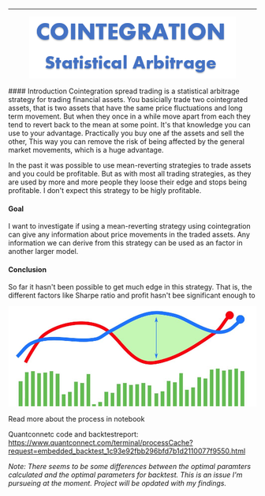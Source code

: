 ----
<p align="center">
  <img src="img/Cointegration.png" />
</p>
#### Introduction
Cointegration spread trading is a statistical arbitrage strategy for trading financial assets. You basicially trade two cointegrated assets, that is two assets that have the same price fluctuations and long term movement. But when they once in a while move apart from each they tend to revert back to the mean at some point. It's that knowledge you can use to your advantage.
Practically you buy one af the assets and sell the other, This way you can remove the risk of being affected by the general market movements, which is a huge advantage. 

In the past it was possible to use mean-reverting strategies to trade assets and you could be profitable. But as with most all trading strategies, as they are used by more and more people they loose their edge and stops being profitable. I don't expect this strategy to be higly profitable.
#### Goal
I want to investigate if using a mean-reverting strategy using cointegration can give any information about price movements in the traded assets. Any information we can derive from this strategy can be used as an factor in another larger model.

#### Conclusion
So far it hasn't been possible to get much edge in this strategy. That is, the different factors like Sharpe ratio and profit hasn't bee significant enough to 

![Graphs](img/Github_graphs.jpg)

Read more about the process in notebook

Quantconnetc code and backtestreport:</br>
https://www.quantconnect.com/terminal/processCache?request=embedded_backtest_1c93e92fbb296bfd7b1d2110077f9550.html

*Note: There seems to be some differences between the optimal paramters calculated and the optimal parameters for backtest. This is an issue I'm pursueing at the moment. Project will be opdated with my findings.*

<!--stackedit_data:
eyJoaXN0b3J5IjpbODk1Nzc4OTM2LDUyNjU5OTQ1NCwtNTQyOD
QzMjE4LDE3NzE5MDMwODEsMjAwMzg2ODY1MywxMjkxOTczMDIs
MTg1NTY0OTg5NywxMzM5NTU3MTczLDE5Njc5Mjc1NTQsMTEzMz
U5MDc4MiwtMTQzMzc5ODA3MSwtMTMxMzQzODE2Miw0NTg0NjI5
NzIsLTEwMDMwODA2MTIsLTM2ODE4NDEyOF19
-->
